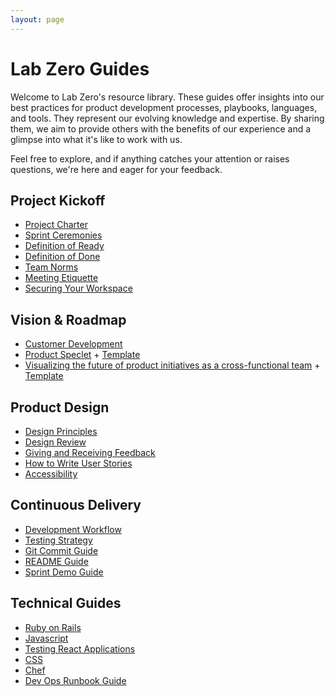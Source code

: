 ```yaml
---
layout: page
---
```


# Lab Zero Guides

Welcome to Lab Zero's resource library. These guides offer insights into our best practices for product development processes, playbooks, languages, and tools. They represent our evolving knowledge and expertise. By sharing them, we aim to provide others with the benefits of our experience and  a glimpse into what it's like to work with us.

Feel free to explore, and if anything catches your attention or raises questions, we're here and eager for your feedback.


## Project Kickoff

- [Project Charter](/project_kickoff/project_charter.md)
- [Sprint Ceremonies](/project_kickoff/ceremonies.md)
- [Definition of Ready](/project_kickoff/definition-of-ready.md)
- [Definition of Done](/project_kickoff/dod.md)
- [Team Norms](/project_kickoff/team_norms.md)
- [Meeting Etiquette](/project_kickoff/meeting-etiquette.md)
- [Securing Your Workspace](/project_kickoff/securing_your_workspace.md)

## Vision & Roadmap

- [Customer Development](/vision_and_roadmap/customer_development_playbook.md)
- [Product Speclet](/vision_and_roadmap/speclet.md) + [Template](/vision_and_roadmap/speclet_template.md)
- [Visualizing the future of product initiatives as a cross-functional team](/vision_and_roadmap/visualizing-product-initaitives.md) + [Template](https://www.figma.com/file/kEVk8PaoLbCqI8liK5Emgh/%5BInitiative-Name%5D-Visualization-Summary?type=whiteboard&node-id=0%3A1&t=Dq0dcV75It3GqXxP-1)

## Product Design

- [Design Principles](/product_design/design_principles.md)
- [Design Review](/product_design/design-review-best-practices.md)
- [Giving and Receiving Feedback](/product_design/giving-and-receiving-design-feedback.md)
- [How to Write User Stories](/product_design/how_we_write_user_stories.md)
- [Accessibility](/product_design/accessibility_guide.md)

## Continuous Delivery

- [Development Workflow](/continuous_delivery/development_workflow.md)
- [Testing Strategy](/continuous_delivery/testing_strategy.md)
- [Git Commit Guide](/continuous_delivery/commit_guide.md)
- [README Guide](/continuous_delivery/readme_guide.md)
- [Sprint Demo Guide](/continuous_delivery/demo_guide.md)

## Technical Guides

- [Ruby on Rails](/technical_guides/ruby_on_rails.md)
- [Javascript](/technical_guides/javascript-code-style-quality-rules.md)
- [Testing React Applications](/technical_guides/react-testing.md)
- [CSS](technical_guides/css.md)
- [Chef](technical_guides/chef.md)
- [Dev Ops Runbook Guide](/technical_guides/dev_ops_runbook_guide.md)

